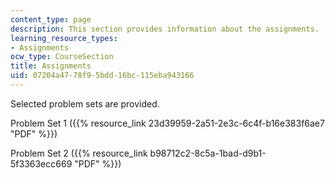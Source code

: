 ```yaml
---
content_type: page
description: This section provides information about the assignments.
learning_resource_types:
- Assignments
ocw_type: CourseSection
title: Assignments
uid: 07204a47-78f9-5bdd-16bc-115eba943166
---
```


Selected problem sets are provided.

Problem Set 1 ({{% resource_link 23d39959-2a51-2e3c-6c4f-b16e383f6ae7 "PDF" %}})

Problem Set 2 ({{% resource_link b98712c2-8c5a-1bad-d9b1-5f3363ecc669 "PDF" %}})